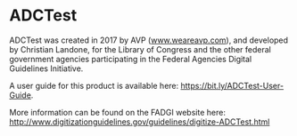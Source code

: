 # ADCTest

ADCTest was created in 2017 by AVP (www.weareavp.com), and developed by Christian Landone, for the Library of Congress and the other federal government agencies participating in the Federal Agencies Digital Guidelines Initiative.

A user guide for this product is available here: https://bit.ly/ADCTest-User-Guide.

More information can be found on the FADGI website here: http://www.digitizationguidelines.gov/guidelines/digitize-ADCTest.html
